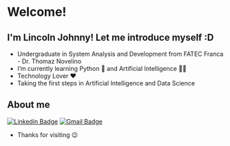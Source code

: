 # Welcome!
## I'm Lincoln Johnny! Let me introduce myself :D

- Undergraduate in System Analysis and Development from FATEC Franca - Dr. Thomaz Novelino
- I’m currently learning Python 🐍 and Artificial Intelligence 🧠🤖 
- Technology Lover ❤️
- Taking the first steps in Artificial Intelligence and Data Science

## About me 

[![Linkedin Badge](https://img.shields.io/badge/-LinkedIn-blue?style=flat-square&logo=Linkedin&logoColor=white&link=https://www.linkedin.com/in/lincolnjohnny/)](https://www.linkedin.com/in/lincolnjohnny/)
[![Gmail Badge](https://img.shields.io/badge/-Gmail-c14438?style=flat-square&logo=Gmail&logoColor=white&link=mailto:lincolnjohnny@gmail.com)](mailto:lincolnjohnny@gmail.com)


- Thanks for visiting 😉

<!--
**lincolnjohnny/lincolnjohnny** is a ✨ _special_ ✨ repository because its `README.md` (this file) appears on your GitHub profile.

<img align="right" width="373" height="200" src="https://media2.giphy.com/media/c9ndlj2AUhaqk/200.gif">

Here are some ideas to get you started:

- 🔭 I’m currently working on ...
- 🌱 I’m currently learning ...
- 👯 I’m looking to collaborate on ...
- 🤔 I’m looking for help with ...
- 💬 Ask me about ...
- 📫 How to reach me: ...
- 😄 Pronouns: ...
- ⚡ Fun fact: ...
-->
